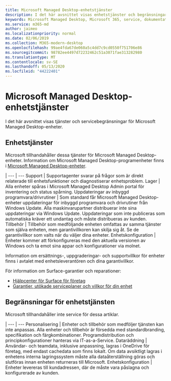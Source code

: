 ```yaml
---
title: Microsoft Managed Desktop-enhetstjänster
description: I det här avsnittet visas enhetstjänster och begränsningar för Microsoft Managed Desktop.
keywords: Microsoft Managed Desktop, Microsoft 365, service, dokumentation
ms.service: m365-md
author: jaimeo
ms.localizationpriority: normal
ms.date: 02/06/2019
ms.collection: M365-modern-desktop
ms.openlocfilehash: 99ae4fda67de060a5c4dd7c9cd0550f751706e86
ms.sourcegitcommit: 98782ee4497d72232462c51a3071fae313282980
ms.translationtype: MT
ms.contentlocale: sv-SE
ms.lasthandoff: 05/13/2020
ms.locfileid: "44222401"
---
```

# <a name="microsoft-managed-desktop-device-services"></a>Microsoft Managed Desktop-enhetstjänster

I det här avsnittet visas tjänster och servicebegränsningar för Microsoft Managed Desktop-enheter.

## <a name="device-services"></a>Enhetstjänster

Microsoft tillhandahåller dessa tjänster för Microsoft Managed Desktop-enheter. Information om Microsoft Managed Desktop-programenheter finns i [Microsoft Managed Desktop-enheter](device-list.md).

 | 
 --- | ---
Support | Supportagenter svarar på frågor som är direkt relaterade till enhetsfunktioner och diagnostiserar enhetsproblem.
Lager | Alla enheter spåras i Microsoft Managed Desktop Admin portal för inventering och status spårning.
Uppdateringar av inbyggd programvara/drivrutiner | Som standard får Microsoft Managed Desktop-enheter uppdateringar för inbyggd programvara och drivrutiner från Windows Update. Alla maskinvarupartner distribuerar inte sina uppdateringar via Windows Update. Uppdateringar som inte publiceras som automatiska kräver ett undantag och måste distribueras av kunden.
Tillbehör | Tillbehör som medföljande enheten omfattas av samma tjänster som själva enheten, men garantivillkoren kan skilja sig åt. Se de garantivillkor som valts när du väljer dina enheter. 
Enhetskonfiguration    | Enheter kommer att förkonfigureras med den aktuella versionen av Windows och ta emot sina appar och konfigurationer via molnet. 

Information om ersättnings-, uppgraderingar- och supportvillkor för enheter finns i avtalet med enhetsleverantören och dina garantivillkor.

För information om Surface-garantier och reparationer:
- [Hjälpcenter för Surface för företag](https://support.microsoft.com/hub/4339296/surface-for-business-help)
- [Garantier, utökade serviceplaner och villkor för din enhet](https://support.microsoft.com/help/4040687/info-about-warranties-extended-service-plans-and-terms-conditions)


## <a name="device-service-limitations"></a>Begränsningar för enhetstjänsten

Microsoft tillhandahåller inte service för dessa artiklar.

 | 
 --- | ---
Personalisering | Enheter och tillbehör som medföljer tjänsten kan inte anpassas. Alla enheter och tillbehör är försedda med standardbranding, specifikation och färgkombinationer. Programdistribution och principkonfigurationer hanteras via IT-as-a-Service.
Dataräddning | Användar- och teamdata, inklusive anpassning, lagras i OneDrive för företag, med endast cachedata som finns lokalt. Om data avsiktligt lagras i enhetens interna lagringssystem måste alla dataåterställning göras och slutföras innan enheten returneras till Microsoft.
Enhetskonfiguration | Enheter levereras till kundadressen, där de måste vara påslagna och konfigurerade av kunden.
